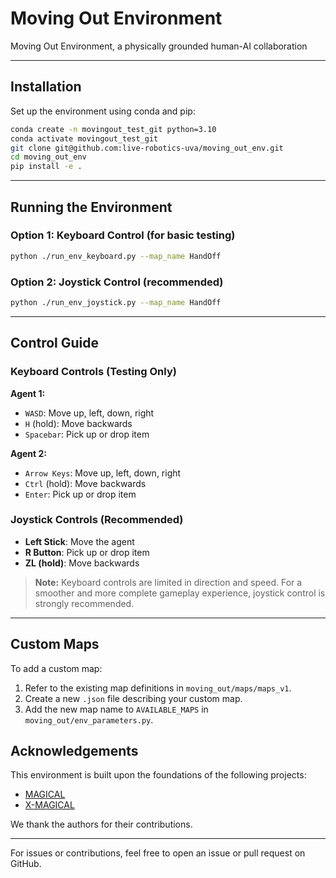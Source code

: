 # Moving Out Environment

Moving Out Environment, a physically grounded human-AI collaboration

---

## Installation

Set up the environment using conda and pip:

```bash
conda create -n movingout_test_git python=3.10
conda activate movingout_test_git
git clone git@github.com:live-robotics-uva/moving_out_env.git
cd moving_out_env
pip install -e .
```

---

## Running the Environment

### Option 1: Keyboard Control (for basic testing)

```bash
python ./run_env_keyboard.py --map_name HandOff
```

### Option 2: Joystick Control (recommended)

```bash
python ./run_env_joystick.py --map_name HandOff
```

---

## Control Guide

### Keyboard Controls (Testing Only)

**Agent 1:**

* `WASD`: Move up, left, down, right
* `H` (hold): Move backwards
* `Spacebar`: Pick up or drop item

**Agent 2:**

* `Arrow Keys`: Move up, left, down, right
* `Ctrl` (hold): Move backwards
* `Enter`: Pick up or drop item

### Joystick Controls (Recommended)

* **Left Stick**: Move the agent
* **R Button**: Pick up or drop item
* **ZL (hold)**: Move backwards

> **Note:** Keyboard controls are limited in direction and speed. For a smoother and more complete gameplay experience, joystick control is strongly recommended.

---

## Custom Maps

To add a custom map:

1. Refer to the existing map definitions in `moving_out/maps/maps_v1`.
2. Create a new `.json` file describing your custom map.
3. Add the new map name to `AVAILABLE_MAPS` in `moving_out/env_parameters.py`.



## Acknowledgements

This environment is built upon the foundations of the following projects:

* [MAGICAL](https://github.com/qxcv/magical)
* [X-MAGICAL](https://github.com/kevinzakka/x-magical)

We thank the authors for their contributions.

---

For issues or contributions, feel free to open an issue or pull request on GitHub.

